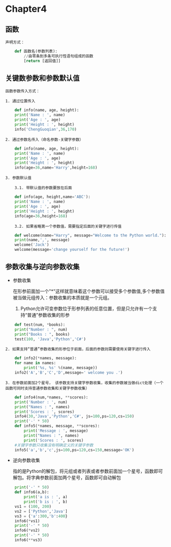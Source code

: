 # Chapter4

## 函数

	声明方式：
	
```python
	def 函数名(参数列表):
		//由零条到多条可执行性语句组成的函数
		[return [返回值]]
```	

## 关键数参数和参数默认值

	函数参数传入方式：
		
	1. 通过位置传入

```python
	def info(name, age, height):
    print('Name : ', name)
    print('Age : ', age)
    print('Height : ', height)
	info('ChengGuoqian',36,170) 
```
	
	2. 通过参数名传入（命名参数-关键字参数）
	
```python
	def info(name, age, height):
    print('Name : ', name)
    print('Age : ', age)
    print('Height : ', height)
	info(age=36,name='Harry',height=168)
```

	3. 参数默认值 
	
		3.1. 带默认值的参数要放在后面		
		
```python
	def info(age, height,name='ABC'):
    print('Name : ', name)
    print('Age : ', age)
    print('Height : ', height)
	info(age=36,height=168)
```

		3.2. 如果省略第一个参数值，需要指定后面的关键字进行传值
		
```python
	def welcome(name="Harry", message="Welcome to the Python world."):
    print(name,',', message)
	welcome('Jack')
	welcome(message='change yourself for the future!')
```

## 参数收集与逆向参数收集

- 参数收集

	在形参前面加一个"\*"这样就意味着这个参数可以接受多个参数值,多个参数值被当做元组传入：参数收集的本质就是一个元组。
	
	1. Python允许可变参数位于形参列表的任意位置，但是只允许有一个支持“普通”参数收集的形参
	
```python
	def test(num, *books):
    print("Number : ", num)
    print("Books : ", books)
	test(100, 'Java','Python','C#') 
```	
	
	2. 如果支持“普通”参数收集的形参位于前面，后面的参数则需要使用关键字进行传入
	
```python
	def info2(*names, message):
    for name in names:
        print('%s, %s' %(name, message))
	info2('A','B','C','D',message=' welcome you .')   
```	

	3. 在参数前面加2个星号， 该参数支持关键字参数收集，收集的参数被当做dict处理（一个函数可同时支持普通参数收集和关键字参数收集）
	
```python
	def info4(num,*names, **scores):
    print('Number : ', num)
    print("Names : ", names)
    print('Scores : ', scores)
	info4(30,'Java','Python','C#', js=100,ps=120,cs=150)  
	print('-' * 50)
	def info5(*names, message, **scores):
		print('Message : ', message)
		print("Names : ", names)
		print('Scores : ', scores)
	#关键字参数只收集没有明确定义的关键字参数
	info5('a','b','c',js=100,ps=120,cs=150,message='OK')  
```	
	
- 逆向参数收集

	指的是Python的解包，将元组或者列表或者参数前面加一个星号，函数即可解包。将字典参数前面加两个星号，函数即可自动解包
	
```python
	print('-' * 50)
	def info6(a,b):
		print('a is : ', a)
		print('b is : ', b)
	vs1 = (100, 200)
	vs2 = ['Python','Java']    
	vs3 = {'a':300,'b':400}
	info6(*vs1)
	print('-' * 50)
	info6(*vs2)
	print('-' * 50)
	info6(**vs3) 
```